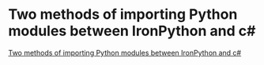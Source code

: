 # Two methods of importing Python modules between IronPython and c#
[Two methods of importing Python modules between IronPython and c#](https://aiwithcloud.com/2022/09/16/two_methods_of_importing_python_modules_between_ironpython_and_c/)